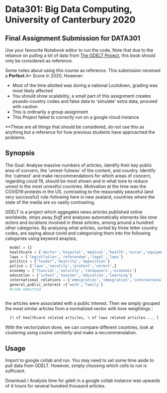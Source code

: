 # Data301: Big Data Computing, University of Canterbury 2020
## Final Assignment Submission for DATA301 


Use your favourite Notebook editor to run the code, Note that due to the reliance on pulling a lot of data from [The GDELT Project](https://www.gdeltproject.org/), this book should only be considered as reference.


Some notes about using this course as reference.
This submission received a **Perfect** A+ Score in 2020, However:
  * Most of the time allotted was during a national Lockdown, grading was most likely affected
  * You should show scalability, a small part of this assignment creates psuedo-country codes and false data to 'simulate' extra data, proceed with caution
  * This is ordinarily a group assignment
  * This Project failed to correctly run on a google cloud instance


**These are all things that should be considered, do not use this as anything but a reference for how previous students have approached the problems.


## **Synopsis**
The Goal: Analyse massive numbers of articles, identify their key public area of concern, the 'unrest-fulness' of the content, and country. Identify the 'calmest' and make reccommendations for which areas of concern, regarding covid 19, should be most shown and in what tone to reduce unrest in the most unrestful countries.
Motivation at the time was the COVID19 protests in the US, contrasting to the reasonably peaceful (and very successful) rule-following here in new zealand, countries where the state of the media are so vastly contrasting.
 

GDELT is a project which aggegates news articles published online worldwide, strips away *fluff* and analyses automatically elements like *tone* *actors* and *locations* involved in these articles, among around a hundred other categories. By analysing what articles, sorted by three letter country codes, are saying about covid and categorising them into the following categories using keyword anaylsis,


```python
  model = {}
  healthcare = {'doctor','hospital','medical','health','nurse','equipment','dying','patients','health'}
  laws = {'legistlation','referendum','legal','laws'}
  politics = {"leader",'majority','opposition'}
  police = {'laws','secutity','protest','unrest',}
  economy = {'fiancial','security','ratepayers','economic'}
  education = {'school','teacher','education','learning'}
  international_relations = {'emmigration','immigration','international','relations'}
  general_public_interest ={'work','family'}
  #code ommitted
  
```


the articles were associated with a public interest. Then we simply grouped the most similar articles from a normalized vector with tone weightings :

```python
  [% of healthcare related articles, % of laws related articles.... ]

```


With the vectorization done, we can compare different countries, look at clustering using *cosine similarity* and make a reccommendation.


## Usage


Import to google collab and run. You may need to set some time aside to pull data from GDELT. However, simply choosing which cells to run is sufficient.

Download / Analysis time for gdelt in a google collab instance was upwards of 4 hours for several hundred thousand articles.
